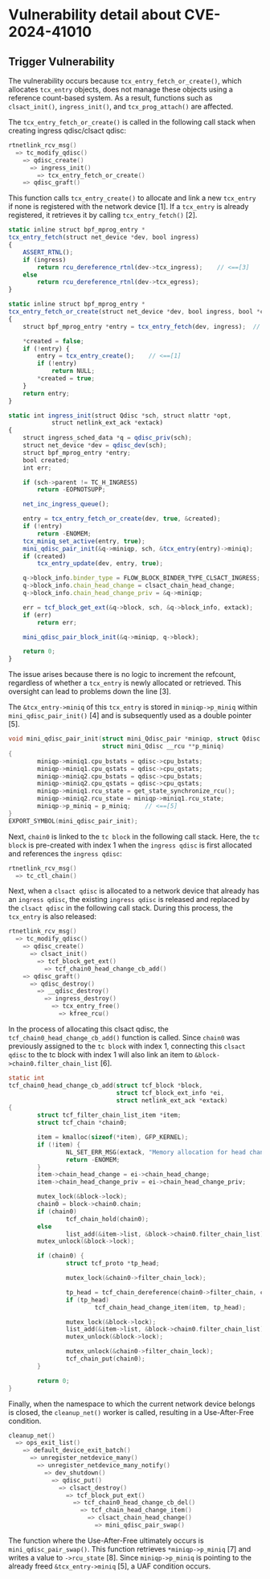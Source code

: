 # Vulnerability detail about CVE-2024-41010

## Trigger Vulnerability

The vulnerability occurs because `tcx_entry_fetch_or_create()`, which allocates `tcx_entry` objects, does not manage these objects using a reference count-based system. As a result, functions such as `clsact_init()`, `ingress_init()`, and `tcx_prog_attach()` are affected.

The `tcx_entry_fetch_or_create()` is called in the following call stack when creating ingress qdisc/clsact qdisc:

```c
rtnetlink_rcv_msg()
  => tc_modify_qdisc()
    => qdisc_create()
      => ingress_init()
        => tcx_entry_fetch_or_create()
    => qdisc_graft()
```

This function calls `tcx_entry_create()` to allocate and link a new `tcx_entry` if none is registered with the network device [1]. If a `tcx_entry` is already registered, it retrieves it by calling `tcx_entry_fetch()` [2].

```jsx
static inline struct bpf_mprog_entry *
tcx_entry_fetch(struct net_device *dev, bool ingress)
{
	ASSERT_RTNL();
	if (ingress)
		return rcu_dereference_rtnl(dev->tcx_ingress);    // <==[3]
	else
		return rcu_dereference_rtnl(dev->tcx_egress);
}

static inline struct bpf_mprog_entry *
tcx_entry_fetch_or_create(struct net_device *dev, bool ingress, bool *created)
{
	struct bpf_mprog_entry *entry = tcx_entry_fetch(dev, ingress);  // <==[2]

	*created = false;
	if (!entry) {
		entry = tcx_entry_create();    // <==[1]
		if (!entry)
			return NULL;
		*created = true;
	}
	return entry;
}

static int ingress_init(struct Qdisc *sch, struct nlattr *opt,
			struct netlink_ext_ack *extack)
{
	struct ingress_sched_data *q = qdisc_priv(sch);
	struct net_device *dev = qdisc_dev(sch);
	struct bpf_mprog_entry *entry;
	bool created;
	int err;

	if (sch->parent != TC_H_INGRESS)
		return -EOPNOTSUPP;

	net_inc_ingress_queue();

	entry = tcx_entry_fetch_or_create(dev, true, &created);
	if (!entry)
		return -ENOMEM;
	tcx_miniq_set_active(entry, true);
	mini_qdisc_pair_init(&q->miniqp, sch, &tcx_entry(entry)->miniq);    // <==[4]
	if (created)
		tcx_entry_update(dev, entry, true);

	q->block_info.binder_type = FLOW_BLOCK_BINDER_TYPE_CLSACT_INGRESS;
	q->block_info.chain_head_change = clsact_chain_head_change;
	q->block_info.chain_head_change_priv = &q->miniqp;

	err = tcf_block_get_ext(&q->block, sch, &q->block_info, extack);
	if (err)
		return err;

	mini_qdisc_pair_block_init(&q->miniqp, q->block);

	return 0;
}
```

The issue arises because there is no logic to increment the refcount, regardless of whether a `tcx_entry` is newly allocated or retrieved. This oversight can lead to problems down the line [3].

The `&tcx_entry->miniq` of this `tcx_entry` is stored in `miniqp->p_miniq` within `mini_qdisc_pair_init()` [4] and is subsequently used as a double pointer [5].

```c
void mini_qdisc_pair_init(struct mini_Qdisc_pair *miniqp, struct Qdisc *qdisc,
                          struct mini_Qdisc __rcu **p_miniq)
{
        miniqp->miniq1.cpu_bstats = qdisc->cpu_bstats;
        miniqp->miniq1.cpu_qstats = qdisc->cpu_qstats;
        miniqp->miniq2.cpu_bstats = qdisc->cpu_bstats;
        miniqp->miniq2.cpu_qstats = qdisc->cpu_qstats;
        miniqp->miniq1.rcu_state = get_state_synchronize_rcu();
        miniqp->miniq2.rcu_state = miniqp->miniq1.rcu_state;
        miniqp->p_miniq = p_miniq;    // <==[5]
}
EXPORT_SYMBOL(mini_qdisc_pair_init);
```

Next, `chain0` is linked to the `tc block` in the following call stack. Here, the `tc block` is pre-created with index 1 when the `ingress qdisc` is first allocated and references the `ingress qdisc`:

```c
rtnetlink_rcv_msg()
  => tc_ctl_chain()
```

Next, when a `clsact qdisc` is allocated to a network device that already has an `ingress qdisc`, the existing `ingress qdisc` is released and replaced by the `clsact qdisc` in the following call stack. During this process, the `tcx_entry` is also released:

```c
rtnetlink_rcv_msg()
  => tc_modify_qdisc()
    => qdisc_create()
      => clsact_init()
        => tcf_block_get_ext()
          => tcf_chain0_head_change_cb_add()
    => qdisc_graft()
      => qdisc_destroy()
        => __qdisc_destroy()
          => ingress_destroy()
            => tcx_entry_free()
              => kfree_rcu()
```

In the process of allocating this clsact qdisc, the `tcf_chain0_head_change_cb_add()` function is called. Since `chain0` was previously assigned to the `tc block` with index 1, connecting this `clsact qdisc` to the tc block with index 1 will also link an item to `&block->chain0.filter_chain_list` [6].

```c
static int
tcf_chain0_head_change_cb_add(struct tcf_block *block,
                              struct tcf_block_ext_info *ei,
                              struct netlink_ext_ack *extack)
{
        struct tcf_filter_chain_list_item *item;
        struct tcf_chain *chain0;

        item = kmalloc(sizeof(*item), GFP_KERNEL);
        if (!item) {
                NL_SET_ERR_MSG(extack, "Memory allocation for head change callback item failed");
                return -ENOMEM;
        }
        item->chain_head_change = ei->chain_head_change;
        item->chain_head_change_priv = ei->chain_head_change_priv;

        mutex_lock(&block->lock);
        chain0 = block->chain0.chain;
        if (chain0)
                tcf_chain_hold(chain0);
        else
                list_add(&item->list, &block->chain0.filter_chain_list);
        mutex_unlock(&block->lock);

        if (chain0) {
                struct tcf_proto *tp_head;

                mutex_lock(&chain0->filter_chain_lock);

                tp_head = tcf_chain_dereference(chain0->filter_chain, chain0);
                if (tp_head)
                        tcf_chain_head_change_item(item, tp_head);

                mutex_lock(&block->lock);
                list_add(&item->list, &block->chain0.filter_chain_list);    // <==[6]
                mutex_unlock(&block->lock);

                mutex_unlock(&chain0->filter_chain_lock);
                tcf_chain_put(chain0);
        }

        return 0;
}
```

Finally, when the namespace to which the current network device belongs is closed, the `cleanup_net()` worker is called, resulting in a Use-After-Free condition.

```c
cleanup_net()
  => ops_exit_list()
    => default_device_exit_batch()
      => unregister_netdevice_many()
        => unregister_netdevice_many_notify()
          => dev_shutdown()
            => qdisc_put()
              => clsact_destroy()
                => tcf_block_put_ext()
                  => tcf_chain0_head_change_cb_del()
                    => tcf_chain_head_change_item()
                      => clsact_chain_head_change()
                        => mini_qdisc_pair_swap()
```

The function where the Use-After-Free ultimately occurs is `mini_qdisc_pair_swap()`. This function retrieves `*miniqp->p_miniq` [7] and writes a value to `->rcu_state` [8]. Since `miniqp->p_miniq` is pointing to the already freed `&tcx_entry->miniq` [5], a UAF condition occurs.
